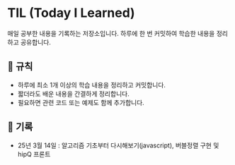 # TIL (Today I Learned)

매일 공부한 내용을 기록하는 저장소입니다. 하루에 한 번 커밋하여 학습한 내용을 정리하고 공유합니다.

## 📌 규칙
- 하루에 최소 1개 이상의 학습 내용을 정리하고 커밋합니다.
- 짧더라도 배운 내용을 간결하게 정리합니다.
- 필요하면 관련 코드 또는 예제도 함께 추가합니다.

## 📝 기록
- 25년 3월 14일 : 알고리즘 기초부터 다시해보기(javascript), 버블정렬 구현 및 hipQ 프론트
